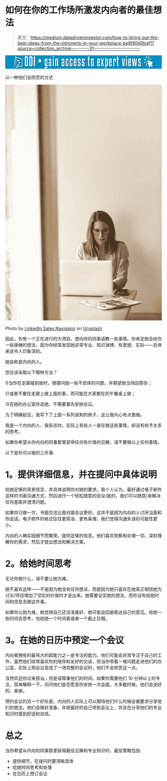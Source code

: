 # 如何在你的工作场所激发内向者的最佳想法

> 原文：<https://medium.datadriveninvestor.com/how-to-bring-out-the-best-ideas-from-the-introverts-in-your-workplace-be8f80d0baf1?source=collection_archive---------31----------------------->

[![](img/6c753d4812cd15d7b7ad4f9b2bb1fbc1.png)](http://www.track.datadriveninvestor.com/1B9E)

以一种他们会欣赏的方式

![](img/a4f031857fcec71955d785a8fe8bce16.png)

Photo by [LinkedIn Sales Navigator](https://unsplash.com/@linkedinsalesnavigator?utm_source=medium&utm_medium=referral) on [Unsplash](https://unsplash.com?utm_source=medium&utm_medium=referral)

因此，你有一个正在进行的大项目，想向你的同事请教一些事情。你肯定她会给你一些很棒的想法，因为你经常发现她非常专业、知识渊博、有思想、实际——总体来说令人印象深刻。

她自称是内向的人。

您应该采取以下哪种方法？

1)当你在走廊碰到她时，随便问她一些不具体的问题，并期望她当场回答你；

2)或者不要在走廊上做上面的事，而可能在大家都在的午餐桌上做；

3)在她的办公室伏击她，不需要事先安排会议。

为了明确起见，我写下了上面一系列讽刺的例子，这让我内心有点畏缩。

我是一个内向的人，我告诉你，实际上有些人一直在做这些事情，却没有给予太多的思考。

如果你希望从你内向的同事那里获得任何有价值的见解，请不要做以上任何事情。

以下是你可以做的三件事:

# **1。提供详细信息，并在提问中具体说明**

给她足够的背景信息，并具体说明你对她的要求。我个人认为，最好通过电子邮件这样的书面沟通方式，然后进行一个轻松随意的会议(是的，我们可以随意)来解决任何差距并澄清问题。

如果你只做一次，书面交流比面对面会议更好。这并不是因为内向的人讨厌当面和你说话。电子邮件的格式往往更简洁、更有条理，我们觉得沟通失误的可能性更小。

内向的人确实因细节而繁荣。提供足够的信息。他们喜欢观察和处理一切，深刻理解你的需求，然后才提出想法和解决方案。

# **2。给她时间思考**

无论你做什么，请不要让她为难。

她不喜欢这样——不是因为她没有任何想法，而是因为她只喜欢在她真正相信她为讨论/项目增加了切实的价值时才说出来。她需要证实她的想法，而你没有给她时间和信息去做这件事。

如果你让她为难，她觉得自己还没准备好，她可能会回避表达自己的意见。给她一些时间去思考，也给她一个时间表或者一个截止日期。

# **3。在她的日历中预定一个会议**

内向者拥有的最伟大的超能力之一是专注的能力。他们可能会非常专注于自己的工作，虽然他们经常喜欢你的陪伴和友好的交谈，但当你带着一堆问题走进他们的办公室，实际上把会议变成了一场完整的会议时，他们不会欣赏这一点。

当然欢迎你过来搭讪；但是请尊重他们的时间。如果你需要他们 10 分钟以上的专注，简单解释一下，问问他们是否愿意你安排一次会面。大多数时候，他们会说好的，谢谢。

预约会议的另一个好处是，内向的人实际上可以期待他们什么时候会被要求分享他们的想法。他们会做好准备，并把最好的自己带到会议上，并且在分享他们的专业知识时感到舒适和自信。

# **总之**

当你希望从内向的同事那里获得最佳见解和专业知识时，最佳策略包括:

*   提供细节，在提问时要清晰具体
*   给她时间思考和处理
*   在日历上预订会议